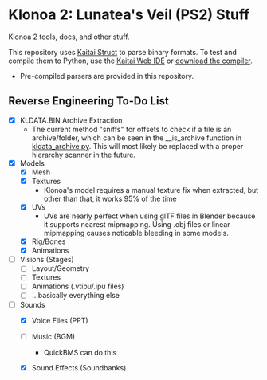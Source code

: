 # Klonoa 2: Lunatea's Veil (PS2) Stuff
Klonoa 2 tools, docs, and other stuff.

This repository uses [Kaitai Struct](https://kaitai.io) to parse binary formats. To test and compile them to Python, use the [Kaitai Web IDE](https://ide.kaitai.io) or [download the compiler](https://kaitai.io/#download). 
* Pre-compiled parsers are provided in this repository.

## Reverse Engineering To-Do List
- [x] KLDATA.BIN Archive Extraction
    * The current method "sniffs" for offsets to check if a file is an archive/folder, which can be seen in the __is_archive function in [kldata_archive.py](https://github.com/evilarceus/klonoa2-tools/blob/4459276f73eb75132bfd6693ecd10e9d508b5dc2/lib/kldata_archive.py#L8). This will most likely be replaced with a proper hierarchy scanner in the future.
- [x] Models
    - [x] Mesh
    - [x] Textures
        * Klonoa's model requires a manual texture fix when extracted, but other than that, it works 95% of the time
    - [x] UVs
        * UVs are nearly perfect when using glTF files in Blender because it supports nearest mipmapping. Using .obj files or linear mipmapping causes noticable bleeding in some models.
    - [x] Rig/Bones
    - [x] Animations
- [ ] Visions (Stages)
    - [ ] Layout/Geometry
    - [ ] Textures
    - [ ] Animations (.vtipu/.ipu files)
    - [ ] ...basically everything else
- [ ] Sounds
    - [x] Voice Files (PPT)
    - [ ] Music (BGM)
        * QuickBMS can do this
    - [x] Sound Effects (Soundbanks)

